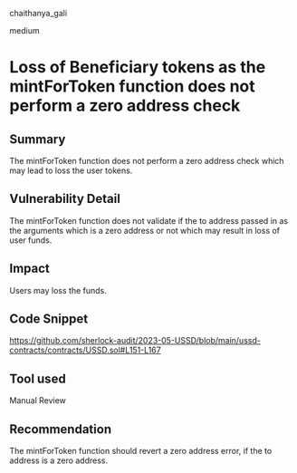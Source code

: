 chaithanya_gali

medium

# Loss of Beneficiary tokens as the mintForToken function does not perform a zero address check

## Summary
The mintForToken function does not perform a zero address check which may lead to loss the user tokens.

## Vulnerability Detail
The mintForToken function does not validate if the to address passed in as the arguments which is a zero address or not which may result in loss of user funds.

## Impact
Users may loss the funds.

## Code Snippet
https://github.com/sherlock-audit/2023-05-USSD/blob/main/ussd-contracts/contracts/USSD.sol#L151-L167
## Tool used

Manual Review

## Recommendation
The mintForToken function should revert a zero address error, if the to address is a zero address.
